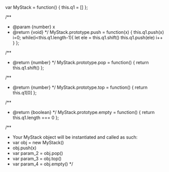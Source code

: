 
var MyStack = function() {
    this.q1 = []
};

/** 
 * @param {number} x
 * @return {void}
 */
MyStack.prototype.push = function(x) {
   this.q1.push(x) 
   i=0;
   while(i<this.q1.length-1){
    let ele = this.q1.shift()
    this.q1.push(ele)
    i++
   }
};

/**
 * @return {number}
 */
MyStack.prototype.pop = function() {
    return this.q1.shift()
};

/**
 * @return {number}
 */
MyStack.prototype.top = function() {
    return this.q1[0]
};

/**
 * @return {boolean}
 */
MyStack.prototype.empty = function() {
    return this.q1.length === 0
};

/** 
 * Your MyStack object will be instantiated and called as such:
 * var obj = new MyStack()
 * obj.push(x)
 * var param_2 = obj.pop()
 * var param_3 = obj.top()
 * var param_4 = obj.empty()
 */